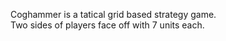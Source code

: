 Coghammer is a tatical grid based strategy game. <br>
Two sides of players face off with 7 units each. <br>
